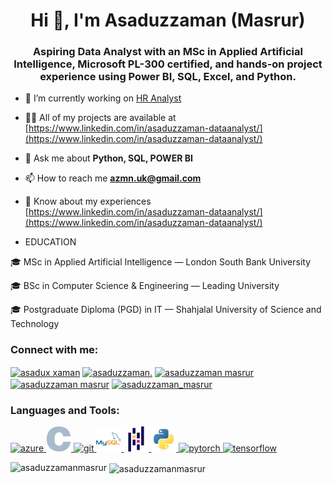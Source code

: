 <h1 align="center">Hi 👋, I'm Asaduzzaman (Masrur)</h1>
<h3 align="center">Aspiring Data Analyst with an MSc in Applied Artificial Intelligence, Microsoft PL-300 certified, and hands-on project experience using Power BI, SQL, Excel, and Python.</h3>

- 🔭 I’m currently working on [HR Analyst](https://www.linkedin.com/posts/asaduzzaman-dataanalyst_just-completed-hr-analytics-dashboard-in-activity-7349365072596508673--37y?utm_source=share&utm_medium=member_desktop&rcm=ACoAACq_lNEBg8jly4Dlfpfd1H3ZoiKBDoyXYtY)

- 👨‍💻 All of my projects are available at [https://www.linkedin.com/in/asaduzzaman-dataanalyst/](https://www.linkedin.com/in/asaduzzaman-dataanalyst/)

- 💬 Ask me about **Python, SQL, POWER BI**

- 📫 How to reach me **azmn.uk@gmail.com**

- 📄 Know about my experiences [https://www.linkedin.com/in/asaduzzaman-dataanalyst/](https://www.linkedin.com/in/asaduzzaman-dataanalyst/)
- EDUCATION

🎓 MSc in Applied Artificial Intelligence — London South Bank University

🎓 BSc in Computer Science & Engineering — Leading University

🎓 Postgraduate Diploma (PGD) in IT — Shahjalal University of Science and Technology

<h3 align="left">Connect with me:</h3>
<p align="left">
<a href="https://twitter.com/asadux xaman" target="blank"><img align="center" src="https://raw.githubusercontent.com/rahuldkjain/github-profile-readme-generator/master/src/images/icons/Social/twitter.svg" alt="asadux xaman" height="30" width="40" /></a>
<a href="https://linkedin.com/in/asaduzzaman." target="blank"><img align="center" src="https://raw.githubusercontent.com/rahuldkjain/github-profile-readme-generator/master/src/images/icons/Social/linked-in-alt.svg" alt="asaduzzaman." height="30" width="40" /></a>
<a href="https://kaggle.com/asaduzzaman masrur" target="blank"><img align="center" src="https://raw.githubusercontent.com/rahuldkjain/github-profile-readme-generator/master/src/images/icons/Social/kaggle.svg" alt="asaduzzaman masrur" height="30" width="40" /></a>
<a href="https://fb.com/asaduzzaman masrur" target="blank"><img align="center" src="https://raw.githubusercontent.com/rahuldkjain/github-profile-readme-generator/master/src/images/icons/Social/facebook.svg" alt="asaduzzaman masrur" height="30" width="40" /></a>
<a href="https://instagram.com/asaduzzaman_masrur" target="blank"><img align="center" src="https://raw.githubusercontent.com/rahuldkjain/github-profile-readme-generator/master/src/images/icons/Social/instagram.svg" alt="asaduzzaman_masrur" height="30" width="40" /></a>
</p>

<h3 align="left">Languages and Tools:</h3>
<p align="left"> <a href="https://azure.microsoft.com/en-in/" target="_blank" rel="noreferrer"> <img src="https://www.vectorlogo.zone/logos/microsoft_azure/microsoft_azure-icon.svg" alt="azure" width="40" height="40"/> </a> <a href="https://www.cprogramming.com/" target="_blank" rel="noreferrer"> <img src="https://raw.githubusercontent.com/devicons/devicon/master/icons/c/c-original.svg" alt="c" width="40" height="40"/> </a> <a href="https://git-scm.com/" target="_blank" rel="noreferrer"> <img src="https://www.vectorlogo.zone/logos/git-scm/git-scm-icon.svg" alt="git" width="40" height="40"/> </a> <a href="https://www.mysql.com/" target="_blank" rel="noreferrer"> <img src="https://raw.githubusercontent.com/devicons/devicon/master/icons/mysql/mysql-original-wordmark.svg" alt="mysql" width="40" height="40"/> </a> <a href="https://pandas.pydata.org/" target="_blank" rel="noreferrer"> <img src="https://raw.githubusercontent.com/devicons/devicon/2ae2a900d2f041da66e950e4d48052658d850630/icons/pandas/pandas-original.svg" alt="pandas" width="40" height="40"/> </a> <a href="https://www.python.org" target="_blank" rel="noreferrer"> <img src="https://raw.githubusercontent.com/devicons/devicon/master/icons/python/python-original.svg" alt="python" width="40" height="40"/> </a> <a href="https://pytorch.org/" target="_blank" rel="noreferrer"> <img src="https://www.vectorlogo.zone/logos/pytorch/pytorch-icon.svg" alt="pytorch" width="40" height="40"/> </a> <a href="https://www.tensorflow.org" target="_blank" rel="noreferrer"> <img src="https://www.vectorlogo.zone/logos/tensorflow/tensorflow-icon.svg" alt="tensorflow" width="40" height="40"/> </a> </p>

<p><img align="left" src="https://github-readme-stats.vercel.app/api/top-langs?username=asaduzzamanmasrur&show_icons=true&locale=en&layout=compact" alt="asaduzzamanmasrur" /></p>

<p>&nbsp;<img align="center" src="https://github-readme-stats.vercel.app/api?username=asaduzzamanmasrur&show_icons=true&locale=en" alt="asaduzzamanmasrur" /></p>
